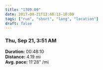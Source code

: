 ```yaml
---
title: "1709.09"
date: 2017-09-21T12:48:13-10:00
tags: ["run", "short", "long", "location"]
draft: false
---
```


### Thu, Sep 21, 3:51 AM

**Duration:** 00:48:10  
**Distance:** 4.19 mi  
**Avg. pace:** 11'28" /mi